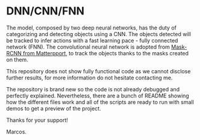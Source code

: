 # DNN/CNN/FNN
 
The model, composed by two deep neural networks, has the duty of categorizing and detecting objects using a CNN. The objects detected will be tracked to infer actions with a fast learning pace - fully connected network (FNN). The convolutional neural network is adopted from [Mask-RCNN from Matterpport](https://github.com/matterport/Mask_RCNN), to track the objects thanks to the masks created on them.

This repository does not show fully functional code as we cannot disclose further results, for more information do not hesitate contacting me.

The repository is brand new so the code is not already debugged and perfectly explained. Nevertheless, there are a bunch of README showing how the different files work and all of the scripts are ready to run with small demos to get a preview of the project.

Thanks for your support!

Marcos.

